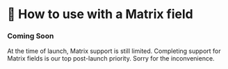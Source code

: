 # 🔧 How to use with a Matrix field

<update-message/>

### Coming Soon

At the time of launch, Matrix support is still limited. Completing support for Matrix fields is our top post-launch priority. Sorry for the inconvenience.

<!--
```twig
{# OLD #}


{# NEW #}

```

:::tip New Documentation
See the complete new [EXAMPLE](/test/) documentation.
:::
-->
